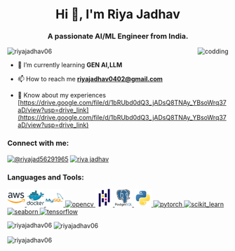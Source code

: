 <h1 align="center">Hi 👋, I'm Riya Jadhav</h1>
<h3 align="center">A passionate AI/ML Engineer from India.</h3>
<img align="right" alt="codding",width="350"src="https://media.istockphoto.com/id/862605880/vector/girl-of-an-office-worker-rejoices-in-success-working.jpg?s=612x612&w=0&k=20&c=zcwPawvdUhpI6VapsEoW3t6aNhnYmzacJSf5aeyhQg8=">

<p align="left"> <img src="https://komarev.com/ghpvc/?username=riyajadhav06&label=Profile%20views&color=0e75b6&style=flat" alt="riyajadhav06" /> </p>

- 🌱 I’m currently learning **GEN AI,LLM**

- 📫 How to reach me **riyajadhav0402@gmail.com**

- 📄 Know about my experiences [https://drive.google.com/file/d/1bRUbd0dQ3_jADsQ8TNAy_YBsoWrq37aD/view?usp=drive_link](https://drive.google.com/file/d/1bRUbd0dQ3_jADsQ8TNAy_YBsoWrq37aD/view?usp=drive_link)

<h3 align="left">Connect with me:</h3>
<p align="left">
<a href="https://twitter.com/@riyajad56291965" target="blank"><img align="center" src="https://raw.githubusercontent.com/rahuldkjain/github-profile-readme-generator/master/src/images/icons/Social/twitter.svg" alt="@riyajad56291965" height="30" width="40" /></a>
<a href="https://linkedin.com/in/riya jadhav" target="blank"><img align="center" src="https://raw.githubusercontent.com/rahuldkjain/github-profile-readme-generator/master/src/images/icons/Social/linked-in-alt.svg" alt="riya jadhav" height="30" width="40" /></a>
</p>

<h3 align="left">Languages and Tools:</h3>
<p align="left"> <a href="https://aws.amazon.com" target="_blank" rel="noreferrer"> <img src="https://raw.githubusercontent.com/devicons/devicon/master/icons/amazonwebservices/amazonwebservices-original-wordmark.svg" alt="aws" width="40" height="40"/> </a> <a href="https://www.docker.com/" target="_blank" rel="noreferrer"> <img src="https://raw.githubusercontent.com/devicons/devicon/master/icons/docker/docker-original-wordmark.svg" alt="docker" width="40" height="40"/> </a> <a href="https://www.mysql.com/" target="_blank" rel="noreferrer"> <img src="https://raw.githubusercontent.com/devicons/devicon/master/icons/mysql/mysql-original-wordmark.svg" alt="mysql" width="40" height="40"/> </a> <a href="https://opencv.org/" target="_blank" rel="noreferrer"> <img src="https://www.vectorlogo.zone/logos/opencv/opencv-icon.svg" alt="opencv" width="40" height="40"/> </a> <a href="https://pandas.pydata.org/" target="_blank" rel="noreferrer"> <img src="https://raw.githubusercontent.com/devicons/devicon/2ae2a900d2f041da66e950e4d48052658d850630/icons/pandas/pandas-original.svg" alt="pandas" width="40" height="40"/> </a> <a href="https://www.postgresql.org" target="_blank" rel="noreferrer"> <img src="https://raw.githubusercontent.com/devicons/devicon/master/icons/postgresql/postgresql-original-wordmark.svg" alt="postgresql" width="40" height="40"/> </a> <a href="https://www.python.org" target="_blank" rel="noreferrer"> <img src="https://raw.githubusercontent.com/devicons/devicon/master/icons/python/python-original.svg" alt="python" width="40" height="40"/> </a> <a href="https://pytorch.org/" target="_blank" rel="noreferrer"> <img src="https://www.vectorlogo.zone/logos/pytorch/pytorch-icon.svg" alt="pytorch" width="40" height="40"/> </a> <a href="https://scikit-learn.org/" target="_blank" rel="noreferrer"> <img src="https://upload.wikimedia.org/wikipedia/commons/0/05/Scikit_learn_logo_small.svg" alt="scikit_learn" width="40" height="40"/> </a> <a href="https://seaborn.pydata.org/" target="_blank" rel="noreferrer"> <img src="https://seaborn.pydata.org/_images/logo-mark-lightbg.svg" alt="seaborn" width="40" height="40"/> </a> <a href="https://www.tensorflow.org" target="_blank" rel="noreferrer"> <img src="https://www.vectorlogo.zone/logos/tensorflow/tensorflow-icon.svg" alt="tensorflow" width="40" height="40"/> </a> </p>

<p><img align="left" src="https://github-readme-stats.vercel.app/api/top-langs?username=riyajadhav06&show_icons=true&locale=en&layout=compact" alt="riyajadhav06" /></p>

<p>&nbsp;<img align="center" src="https://github-readme-stats.vercel.app/api?username=riyajadhav06&show_icons=true&locale=en" alt="riyajadhav06" /></p>

<p><img align="center" src="https://github-readme-streak-stats.herokuapp.com/?user=riyajadhav06&" alt="riyajadhav06" /></p>

